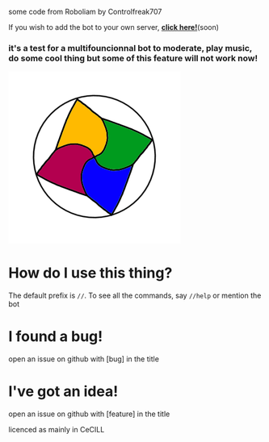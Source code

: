 some code from Roboliam by Controlfreak707
 
If you wish to add the bot to your own server, [**click here!**]()(soon)

### it's a test for a multifouncionnal bot to moderate, play music, do some cool thing but some of this feature will not work now!

![RoboLiam Banner](./logo...exr.png)

# How do I use this thing?
The default prefix is `//`. To see all the commands, say `//help` or mention the bot

# I found a bug!
open an issue on github with [bug] in the title

# I've got an idea!
open an issue on github with [feature] in the title

licenced as mainly in CeCILL
